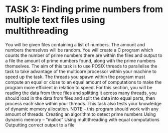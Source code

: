 # TASK 3: Finding prime numbers from multiple text files using multithreading 
You will be given files containing a list of numbers. The amount and numbers themselves will be
random. You will create a C program which counts the number of prime numbers there are within
the files and output to a file the amount of prime numbers found, along with the prime numbers
themselves. The aim of this task is to use POSIX threads to parallelise the task to take advantage of
the multicore processor within your machine to speed up the task. The threads you spawn within the
program must compute an equal or close to an equal amount of computations to make the program
more efficient in relation to speed. For this section, you will be reading the data from three files and
splitting it across many threads, you should load in the data from files and split the data into equal
parts, then process each slice within your threads. This task also tests your knowledge of dynamic
memory allocation. NOTE – this program should work with any amount of threads.
Creating an algorithm to detect prime numbers
Using dynamic memory – “malloc”
Using multithreading with equal computations
Outputting correct output to a file